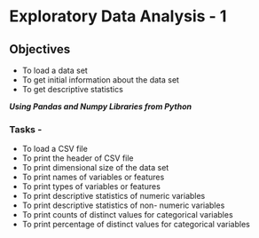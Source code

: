 # Exploratory Data Analysis - 1

## Objectives
* To load a data set
* To get initial information about the data set
* To get descriptive statistics

***Using Pandas and Numpy Libraries from Python***

### Tasks -

* To load a CSV file
* To print the header of CSV file
* To print dimensional size of the data set
* To print names of  variables or features
* To print types of variables or features
* To print descriptive statistics of numeric variables
* To print descriptive statistics of non- numeric variables
* To print counts of distinct values for categorical variables
* To print percentage of distinct values for categorical variables